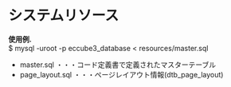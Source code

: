 # システムリソース

**使用例.**    
$ mysql -uroot -p eccube3_database < resources/master.sql

* master.sql ・・・コード定義書で定義されたマスターテーブル
* page_layout.sql ・・・ページレイアウト情報(dtb_page_layout)
